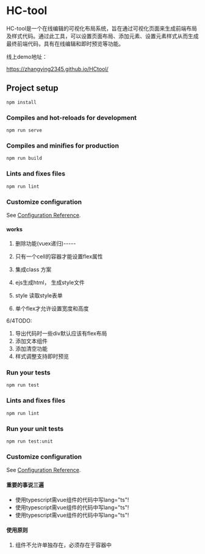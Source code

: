 # HC-tool
HC-tool是一个在线编辑的可视化布局系统，旨在通过可视化页面来生成前端布局及样式代码。通过此工具，可以设置页面布局、添加元素、设置元素样式从而生成最终前端代码，具有在线编辑和即时预览等功能。

线上demo地址：

https://zhangying2345.github.io/HCtool/

## Project setup
```
npm install
```

### Compiles and hot-reloads for development
```
npm run serve
```

### Compiles and minifies for production
```
npm run build
```

### Lints and fixes files
```
npm run lint
```

### Customize configuration
See [Configuration Reference](https://cli.vuejs.org/config/).

#### works
1. 删除功能(vuex递归)-----
2. 只有一个cell的容器才能设置flex属性
3. 集成class 方案
4. ejs生成html， 生成style文件

5. style 读取style表单

6. 单个flex才允许设置宽度和高度

6/4TODO:
1. 导出代码时一些div默认应该有flex布局
2. 添加文本组件
3. 添加清空功能
4. 样式调整支持即时预览

### Run your tests
```
npm run test
```

### Lints and fixes files
```
npm run lint
```

### Run your unit tests
```
npm run test:unit
```

### Customize configuration
See [Configuration Reference](https://cli.vuejs.org/config/).

#### 重要的事说三遍
- 使用typescript需vue组件的代码中写lang="ts"!
- 使用typescript需vue组件的代码中写lang="ts"!
- 使用typescript需vue组件的代码中写lang="ts"!

#### 使用原则
1. 组件不允许单独存在，必须存在于容器中
